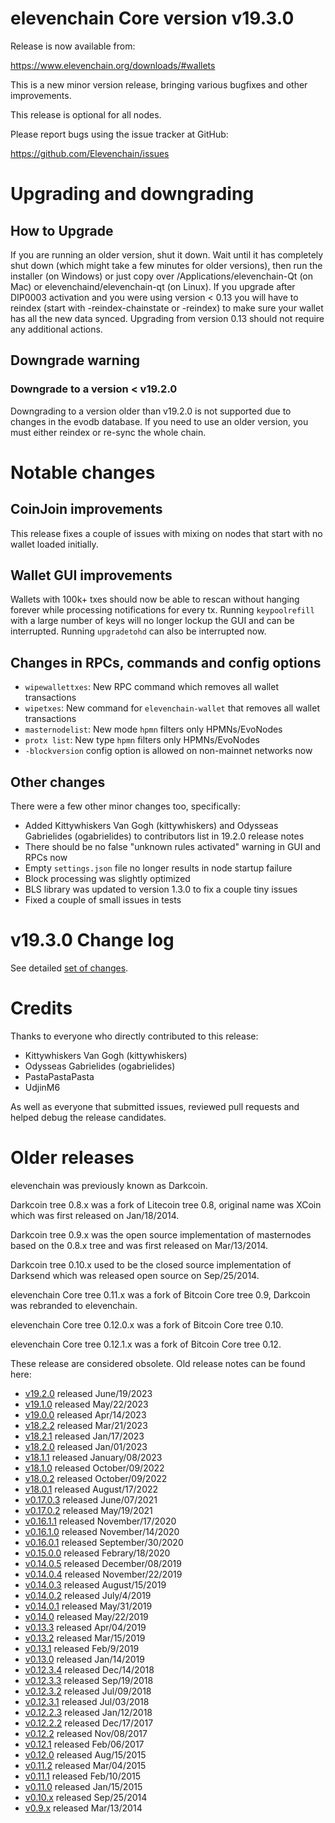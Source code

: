 # elevenchain Core version v19.3.0

Release is now available from:

  <https://www.elevenchain.org/downloads/#wallets>

This is a new minor version release, bringing various bugfixes and other
improvements.

This release is optional for all nodes.

Please report bugs using the issue tracker at GitHub:

  <https://github.com/Elevenchain/issues>


# Upgrading and downgrading

## How to Upgrade

If you are running an older version, shut it down. Wait until it has completely
shut down (which might take a few minutes for older versions), then run the
installer (on Windows) or just copy over /Applications/elevenchain-Qt (on Mac) or
elevenchaind/elevenchain-qt (on Linux). If you upgrade after DIP0003 activation and you were
using version < 0.13 you will have to reindex (start with -reindex-chainstate
or -reindex) to make sure your wallet has all the new data synced. Upgrading
from version 0.13 should not require any additional actions.

## Downgrade warning

### Downgrade to a version < v19.2.0

Downgrading to a version older than v19.2.0 is not supported due to changes
in the evodb database. If you need to use an older version, you must either
reindex or re-sync the whole chain.

# Notable changes

## CoinJoin improvements

This release fixes a couple of issues with mixing on nodes that start with no
wallet loaded initially.

## Wallet GUI improvements

Wallets with 100k+ txes should now be able to rescan without hanging forever
while processing notifications for every tx. Running `keypoolrefill` with a
large number of keys will no longer lockup the GUI and can be interrupted.
Running `upgradetohd` can also be interrupted now.

## Changes in RPCs, commands and config options

- `wipewallettxes`: New RPC command which removes all wallet transactions
- `wipetxes`: New command for `elevenchain-wallet` that removes all wallet transactions
- `masternodelist`: New mode `hpmn` filters only HPMNs/EvoNodes
- `protx list`: New type `hpmn` filters only HPMNs/EvoNodes
- `-blockversion` config option is allowed on non-mainnet networks now

## Other changes

There were a few other minor changes too, specifically:
- Added Kittywhiskers Van Gogh (kittywhiskers) and Odysseas Gabrielides
(ogabrielides) to contributors list in 19.2.0 release notes
- There should be no false "unknown rules activated" warning in GUI and RPCs now
- Empty `settings.json` file no longer results in node startup failure
- Block processing was slightly optimized
- BLS library was updated to version 1.3.0 to fix a couple tiny issues
- Fixed a couple of small issues in tests

# v19.3.0 Change log

See detailed [set of changes](https://github.com/Elevenchain/compare/v19.2.0...elevenchainpay:v19.3.0).

# Credits

Thanks to everyone who directly contributed to this release:

- Kittywhiskers Van Gogh (kittywhiskers)
- Odysseas Gabrielides (ogabrielides)
- PastaPastaPasta
- UdjinM6

As well as everyone that submitted issues, reviewed pull requests and helped
debug the release candidates.

# Older releases

elevenchain was previously known as Darkcoin.

Darkcoin tree 0.8.x was a fork of Litecoin tree 0.8, original name was XCoin
which was first released on Jan/18/2014.

Darkcoin tree 0.9.x was the open source implementation of masternodes based on
the 0.8.x tree and was first released on Mar/13/2014.

Darkcoin tree 0.10.x used to be the closed source implementation of Darksend
which was released open source on Sep/25/2014.

elevenchain Core tree 0.11.x was a fork of Bitcoin Core tree 0.9,
Darkcoin was rebranded to elevenchain.

elevenchain Core tree 0.12.0.x was a fork of Bitcoin Core tree 0.10.

elevenchain Core tree 0.12.1.x was a fork of Bitcoin Core tree 0.12.

These release are considered obsolete. Old release notes can be found here:

- [v19.2.0](https://github.com/Elevenchain/blob/master/doc/release-notes/elevenchain/release-notes-19.2.0.md) released June/19/2023
- [v19.1.0](https://github.com/Elevenchain/blob/master/doc/release-notes/elevenchain/release-notes-19.1.0.md) released May/22/2023
- [v19.0.0](https://github.com/Elevenchain/blob/master/doc/release-notes/elevenchain/release-notes-19.0.0.md) released Apr/14/2023
- [v18.2.2](https://github.com/Elevenchain/blob/master/doc/release-notes/elevenchain/release-notes-18.2.2.md) released Mar/21/2023
- [v18.2.1](https://github.com/Elevenchain/blob/master/doc/release-notes/elevenchain/release-notes-18.2.1.md) released Jan/17/2023
- [v18.2.0](https://github.com/Elevenchain/blob/master/doc/release-notes/elevenchain/release-notes-18.2.0.md) released Jan/01/2023
- [v18.1.1](https://github.com/Elevenchain/blob/master/doc/release-notes/elevenchain/release-notes-18.1.1.md) released January/08/2023
- [v18.1.0](https://github.com/Elevenchain/blob/master/doc/release-notes/elevenchain/release-notes-18.1.0.md) released October/09/2022
- [v18.0.2](https://github.com/Elevenchain/blob/master/doc/release-notes/elevenchain/release-notes-18.0.2.md) released October/09/2022
- [v18.0.1](https://github.com/Elevenchain/blob/master/doc/release-notes/elevenchain/release-notes-18.0.1.md) released August/17/2022
- [v0.17.0.3](https://github.com/Elevenchain/blob/master/doc/release-notes/elevenchain/release-notes-0.17.0.3.md) released June/07/2021
- [v0.17.0.2](https://github.com/Elevenchain/blob/master/doc/release-notes/elevenchain/release-notes-0.17.0.2.md) released May/19/2021
- [v0.16.1.1](https://github.com/Elevenchain/blob/master/doc/release-notes/elevenchain/release-notes-0.16.1.1.md) released November/17/2020
- [v0.16.1.0](https://github.com/Elevenchain/blob/master/doc/release-notes/elevenchain/release-notes-0.16.1.0.md) released November/14/2020
- [v0.16.0.1](https://github.com/Elevenchain/blob/master/doc/release-notes/elevenchain/release-notes-0.16.0.1.md) released September/30/2020
- [v0.15.0.0](https://github.com/Elevenchain/blob/master/doc/release-notes/elevenchain/release-notes-0.15.0.0.md) released Febrary/18/2020
- [v0.14.0.5](https://github.com/Elevenchain/blob/master/doc/release-notes/elevenchain/release-notes-0.14.0.5.md) released December/08/2019
- [v0.14.0.4](https://github.com/Elevenchain/blob/master/doc/release-notes/elevenchain/release-notes-0.14.0.4.md) released November/22/2019
- [v0.14.0.3](https://github.com/Elevenchain/blob/master/doc/release-notes/elevenchain/release-notes-0.14.0.3.md) released August/15/2019
- [v0.14.0.2](https://github.com/Elevenchain/blob/master/doc/release-notes/elevenchain/release-notes-0.14.0.2.md) released July/4/2019
- [v0.14.0.1](https://github.com/Elevenchain/blob/master/doc/release-notes/elevenchain/release-notes-0.14.0.1.md) released May/31/2019
- [v0.14.0](https://github.com/Elevenchain/blob/master/doc/release-notes/elevenchain/release-notes-0.14.0.md) released May/22/2019
- [v0.13.3](https://github.com/Elevenchain/blob/master/doc/release-notes/elevenchain/release-notes-0.13.3.md) released Apr/04/2019
- [v0.13.2](https://github.com/Elevenchain/blob/master/doc/release-notes/elevenchain/release-notes-0.13.2.md) released Mar/15/2019
- [v0.13.1](https://github.com/Elevenchain/blob/master/doc/release-notes/elevenchain/release-notes-0.13.1.md) released Feb/9/2019
- [v0.13.0](https://github.com/Elevenchain/blob/master/doc/release-notes/elevenchain/release-notes-0.13.0.md) released Jan/14/2019
- [v0.12.3.4](https://github.com/Elevenchain/blob/master/doc/release-notes/elevenchain/release-notes-0.12.3.4.md) released Dec/14/2018
- [v0.12.3.3](https://github.com/Elevenchain/blob/master/doc/release-notes/elevenchain/release-notes-0.12.3.3.md) released Sep/19/2018
- [v0.12.3.2](https://github.com/Elevenchain/blob/master/doc/release-notes/elevenchain/release-notes-0.12.3.2.md) released Jul/09/2018
- [v0.12.3.1](https://github.com/Elevenchain/blob/master/doc/release-notes/elevenchain/release-notes-0.12.3.1.md) released Jul/03/2018
- [v0.12.2.3](https://github.com/Elevenchain/blob/master/doc/release-notes/elevenchain/release-notes-0.12.2.3.md) released Jan/12/2018
- [v0.12.2.2](https://github.com/Elevenchain/blob/master/doc/release-notes/elevenchain/release-notes-0.12.2.2.md) released Dec/17/2017
- [v0.12.2](https://github.com/Elevenchain/blob/master/doc/release-notes/elevenchain/release-notes-0.12.2.md) released Nov/08/2017
- [v0.12.1](https://github.com/Elevenchain/blob/master/doc/release-notes/elevenchain/release-notes-0.12.1.md) released Feb/06/2017
- [v0.12.0](https://github.com/Elevenchain/blob/master/doc/release-notes/elevenchain/release-notes-0.12.0.md) released Aug/15/2015
- [v0.11.2](https://github.com/Elevenchain/blob/master/doc/release-notes/elevenchain/release-notes-0.11.2.md) released Mar/04/2015
- [v0.11.1](https://github.com/Elevenchain/blob/master/doc/release-notes/elevenchain/release-notes-0.11.1.md) released Feb/10/2015
- [v0.11.0](https://github.com/Elevenchain/blob/master/doc/release-notes/elevenchain/release-notes-0.11.0.md) released Jan/15/2015
- [v0.10.x](https://github.com/Elevenchain/blob/master/doc/release-notes/elevenchain/release-notes-0.10.0.md) released Sep/25/2014
- [v0.9.x](https://github.com/Elevenchain/blob/master/doc/release-notes/elevenchain/release-notes-0.9.0.md) released Mar/13/2014
